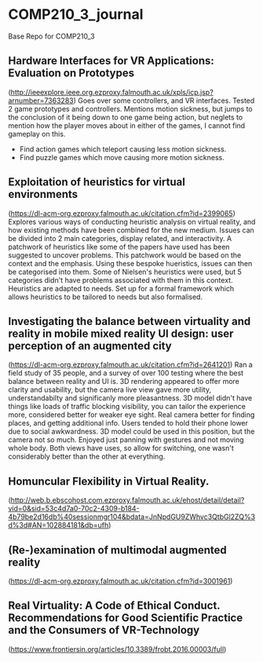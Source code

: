 # COMP210_3_journal
Base Repo for COMP210_3

## Hardware Interfaces for VR Applications: Evaluation on Prototypes
(http://ieeexplore.ieee.org.ezproxy.falmouth.ac.uk/xpls/icp.jsp?arnumber=7363283)
Goes over some controllers, and VR interfaces. Tested 2 game prototypes and controllers. Mentions motion sickness, but jumps to the conclusion of it being down to one game being action, but neglets to mention how the player moves about in either of the games, I cannot find gameplay on this.

- Find action games which teleport causing less motion sickness.
- Find puzzle games which move causing more motion sickness.

## Exploitation of heuristics for virtual environments
(https://dl-acm-org.ezproxy.falmouth.ac.uk/citation.cfm?id=2399065)
Explores various ways of conducting heuristic analysis on virtual reality, and how existing methods have been combined for the new medium. Issues can be divided into 2 main categories, display related, and interactivity. A patchwork of heuristics like some of the papers have used has been suggested to uncover problems. This patchwork would be based on the context and the emphasis. Using these bespoke hueristics, issues can then be categorised into them. Some of Nielsen's heuristics were used, but 5 categories didn't have problems associated with them in this context. Heuristics are adapted to needs. Set up for a formal framework which allows heuristics to be tailored to needs but also formalised.

## Investigating the balance between virtuality and reality in mobile mixed reality UI design: user perception of an augmented city
(https://dl-acm-org.ezproxy.falmouth.ac.uk/citation.cfm?id=2641201)
Ran a field study of 35 people, and a survey of over 100 testing where the best balance between reality and UI is. 3D rendering appeared to offer more clarity and usability, but the camera live view gave more utility, understandabilty and significanly more pleasantness.
3D model didn't have things like loads of traffic blocking visibility, you can tailor the experience more, considered better for weaker eye sight. Real camera better for finding places, and getting additional info. Users tended to hold their phone lower due to social awkwardness. 3D model could be used in this position, but the camera not so much. Enjoyed just panning with gestures and not moving whole body. Both views have uses, so allow for switching, one wasn't considerably better than the other at everything.

## Homuncular Flexibility in Virtual Reality.
(http://web.b.ebscohost.com.ezproxy.falmouth.ac.uk/ehost/detail/detail?vid=0&sid=53c4d7a0-70c2-4309-b184-4b79be2d16db%40sessionmgr104&bdata=JnNpdGU9ZWhvc3QtbGl2ZQ%3d%3d#AN=102884181&db=ufh)

## (Re-)examination of multimodal augmented reality
(https://dl-acm-org.ezproxy.falmouth.ac.uk/citation.cfm?id=3001961)

## Real Virtuality: A Code of Ethical Conduct. Recommendations for Good Scientific Practice and the Consumers of VR-Technology
(https://www.frontiersin.org/articles/10.3389/frobt.2016.00003/full)
